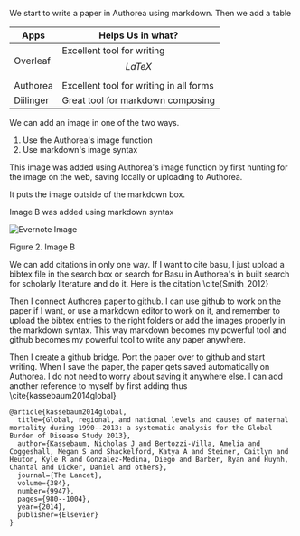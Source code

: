 We start to write a paper in Authorea using markdown. Then we add a table 

| Apps | Helps Us in what? |
|------|-------------------|
| Overleaf | Excellent tool for writing $$LaTeX$$ |
| Authorea | Excellent tool for writing in all forms |
| Diilinger | Great tool for markdown composing |

We can add an image in one of the two ways. 

1. Use the Authorea's image function
2. Use markdown's image syntax

This image was added using Authorea's image function by first hunting for the image on the web, saving locally or uploading to Authorea.

It puts the image outside of the markdown box. 

Image B was added using markdown syntax

![Evernote Image](https://2.bp.blogspot.com/-w43bmhoixTg/WZLzI82VuNI/AAAAAAAAZJo/eNCG37MjDhgLMhjdVBimZwiXqptNF0QBACLcBGAs/s1600/Evernote.png)

Figure 2. Image B

We can add citations in only one way. If I want to cite basu, I just upload a bibtex file in the search box or search for Basu in Authorea's in built search for scholarly literature and do it. Here is the citation \cite{Smith_2012}

Then I connect Authorea paper to github. I can use github to work on the paper if I want, or use a markdown editor to work on it, and remember to upload the bibtex entries to the right folders or add the images properly in the markdown syntax. This way markdown becomes my powerful tool and github becomes my powerful tool to write any paper anywhere. 

Then I create a github bridge. Port the paper over to github and start writing. When I save the paper, the paper gets saved automatically on Authorea. I do not need to worry about saving it anywhere else. I can add another reference to myself by first adding thus \cite{kassebaum2014global} 

```
@article{kassebaum2014global,
  title={Global, regional, and national levels and causes of maternal mortality during 1990--2013: a systematic analysis for the Global Burden of Disease Study 2013},
  author={Kassebaum, Nicholas J and Bertozzi-Villa, Amelia and Coggeshall, Megan S and Shackelford, Katya A and Steiner, Caitlyn and Heuton, Kyle R and Gonzalez-Medina, Diego and Barber, Ryan and Huynh, Chantal and Dicker, Daniel and others},
  journal={The Lancet},
  volume={384},
  number={9947},
  pages={980--1004},
  year={2014},
  publisher={Elsevier}
}
```

